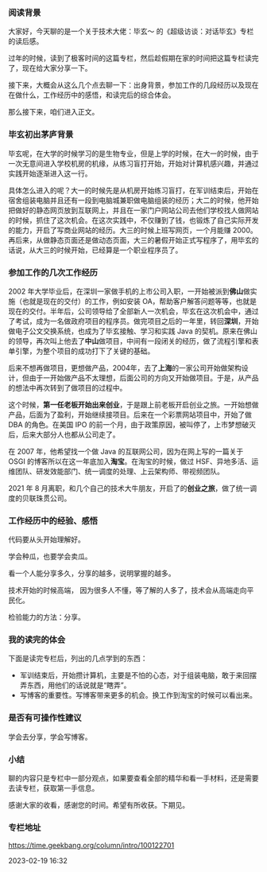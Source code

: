 ### 阅读背景

大家好，今天聊的是一个关于技术大佬：毕玄～ 的《超级访谈：对话毕玄》专栏的读后感。

过年的时候，读到了极客时间的这篇专栏，然后趁假期在家的时间把这篇专栏读完了，现在给大家分享一下。

接下来，大概会从这么几个点去聊一下：出身背景，参加工作的几段经历以及现在在做什么，工作经历中的感悟，和读完后的综合体会。

那么接下来，咱们进入正文。

### 毕玄初出茅庐背景

毕玄呢，在大学的时候学习的是生物专业，但是上学的时候，在大一的时候，由于一次无意间进入学校机房的机缘，从练习盲打开始，开始对计算机感兴趣，并通过实践开始逐渐进入这一行。

具体怎么进入的呢？大一的时候先是从机房开始练习盲打，在军训结束后，开始在宿舍组装电脑并且还有一段到电脑城兼职做电脑组装的经历；大二的时候，他开始把做好的静态网页放到互联网上，并且在一家门户网站公司去他们学校找人做网站的时候，抓住了这次机会。在这次实践中，不仅赚到了钱，也锻炼了自己实际开发的能力，开启了写商业网站的经历。大三的时候上班写网页，一个月能赚 2000。再后来，从做静态页面还是做动态页面，大三的暑假开始正式写程序了，用毕玄的话说，从大三的时候开始，已经算是一个职业程序员了。

### 参加工作的几次工作经历

2002 年大学毕业后，在深圳一家做手机的上市公司入职，一开始被派到**佛山**做实施（也就是现在的交付）的工作，例如安装 OA，帮助客户解答问题等等，也就是现在的交付。半年后，公司领导给了全部新人一次机会，毕玄在这次机会中，通过了考试，成为一名做政府项目的程序员。做完项目之后的一年里，转回**深圳**，开始做电子公文交换系统，也成为了毕玄接触、学习和实践 Java 的契机。原来在佛山的领导，再次叫上他去了**中山**做项目，中间有一段闭关的经历，做了流程引擎和表单引擎，为整个项目的成功打下了关键的基础。



后来不想再做项目，更想做产品，2004年，去了**上海**的一家公司开始做架构设计，但由于一开始做产品不太理想，后面公司的方向又开始做项目。于是，从产品的想法中再次转到了做项目的过程中。



这个时候，**第一任老板开始出来创业**，于是跟上前老板开启创业之旅。一开始想做产品，后面为了盈利，开始继续接项目。后来在一个彩票网站项目中，开始了做 DBA 的角色。在美国 IPO 的前一个月，由于政策原因，被叫停了，上市梦想破灭后，后来大部分人也都从公司走了。



在 2007 年，他希望找一个做 Java 的互联网公司，因为在网上写的一篇关于 OSGI 的博客所以在这一年底加入**淘宝**。在淘宝的时候，做过 HSF、异地多活、运维团队、研发效能部门、统一调度的处理、上云架构师、带视频团队。



2021 年 8 月离职，和几个自己的技术大牛朋友，开启了的**创业之旅**，做了统一调度的贝联珠贯公司。

### 工作经历中的经验、感悟

代码要从头开始理解好。

学会种瓜，也要学会卖瓜。

看一个人能分享多久，分享的越多，说明掌握的越多。

技术开始的时候高端， 因为很多人不懂，等了解的人多了，技术会从高端走向平民化。

检验能力的方法：分享。

### 我的读完的体会

下面是读完专栏后，列出的几点学到的东西：

- 军训结束后，开始攒计算机，主要是不怕的心态，对于组装电脑，敢于来回摆弄东西，用他们的话说就是“瞎弄”。
- 写博客的重要性。写博客带来更多的机会。换工作到淘宝的时候可以看出来。

### 是否有可操作性建议

学会去分享，学会写博客。

### 小结

聊的内容只是专栏中一部分观点，如果要查看全部的精华和看一手材料，还是需要去读专栏，获取第一手信息。

感谢大家的收看，感谢您的时间。希望有所收获。下期见。

### 专栏地址

https://time.geekbang.org/column/intro/100122701


2023-02-19 16:32
